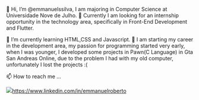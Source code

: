 👋 Hi, I’m @emmanuelssilva, I am majoring in Computer Science at Universidade Nove de Julho. 👀 Currently I am looking for an internship opportunity in the technology area, 
specifically in Front-End Development and Flutter.

🌱 I’m currently learning HTML,CSS and Javascript. 💞️ I am starting my career in the development area, my passion for programming started very early, when I was younger, 
I developed some projects in Pawn(C Language) in Gta San Andreas Online, due to the problem I had with my old computer, unfortunately I lost the projects :( 

📫 How to reach me ...

<a href="#" alt="Linkedin">
<img src="https://img.shields.io/badge/-Linkedin-0e76a8?style=flat-square&logo=Linkedin&logoColor=white&link=https://www.linkedin.com/in/emmanuelroberto" />https://www.linkedin.com/in/emmanuelroberto</a>

<!---
emmanuelssilva/emmanuelssilva is a ✨ special ✨ repository because its `README.md` (this file) appears on your GitHub profile.
You can click the Preview link to take a look at your changes.
--->
